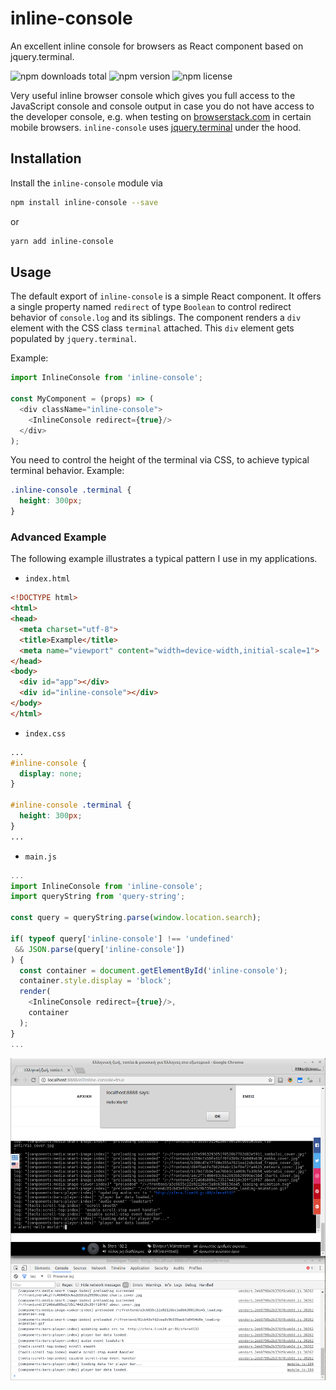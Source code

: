 # inline-console

An excellent inline console for browsers as React component based on jquery.terminal.

![npm downloads total](https://img.shields.io/npm/dt/inline-console.svg) ![npm version](https://img.shields.io/npm/v/inline-console.svg) ![npm license](https://img.shields.io/npm/l/inline-console.svg)

Very useful inline browser console which gives you full access to the JavaScript console and console output in case you do not have access to the developer console, e.g. when testing on [browserstack.com](http://browserstack.com) in certain mobile browsers. `inline-console` uses [jquery.terminal](http://terminal.jcubic.pl/) under the hood.

## Installation

Install the `inline-console` module via

```sh
npm install inline-console --save
```

or

```sh
yarn add inline-console
```

## Usage

The default export of `inline-console` is a simple React component. It offers a single property named `redirect` of type `Boolean` to control redirect behavior of `console.log` and its siblings. The component renders a `div` element with the CSS class `terminal` attached. This `div` element gets populated by `jquery.terminal`.

Example:

```js
import InlineConsole from 'inline-console';

const MyComponent = (props) => (
  <div className="inline-console">
    <InlineConsole redirect={true}/>
  </div>
);
```

You need to control the height of the terminal via CSS, to achieve typical terminal behavior. Example:

```css
.inline-console .terminal {
  height: 300px;
}
```

### Advanced Example

The following example illustrates a typical pattern I use in my applications.

* `index.html`

```html
<!DOCTYPE html>
<html>
<head>
  <meta charset="utf-8">
  <title>Example</title>
  <meta name="viewport" content="width=device-width,initial-scale=1">
</head>
<body>
  <div id="app"></div>
  <div id="inline-console"></div>
</body>
</html>
```

* `index.css`

```css
...
#inline-console {
  display: none;
}

#inline-console .terminal {
  height: 300px;
}
...
```

* `main.js`

```js
...
import InlineConsole from 'inline-console';
import queryString from 'query-string';

const query = queryString.parse(window.location.search);

if( typeof query['inline-console'] !== 'undefined'
 && JSON.parse(query['inline-console'])
) {
  const container = document.getElementById('inline-console');
  container.style.display = 'block';
  render(
    <InlineConsole redirect={true}/>,
    container
  );
}
...
```

![screenshot of example](readme-screenshot.png?raw=true)
